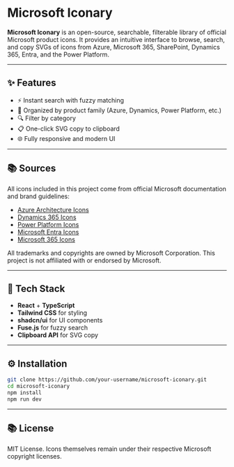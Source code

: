 # Microsoft Iconary

**Microsoft Iconary** is an open-source, searchable, filterable library of official Microsoft product icons. It provides an intuitive interface to browse, search, and copy SVGs of icons from Azure, Microsoft 365, SharePoint, Dynamics 365, Entra, and the Power Platform.

---

## ✨ Features

- ⚡ Instant search with fuzzy matching
- 📄 Organized by product family (Azure, Dynamics, Power Platform, etc.)
- 🔍 Filter by category
- 📋 One-click SVG copy to clipboard
- 🌐 Fully responsive and modern UI

---

## 📚 Sources

All icons included in this project come from official Microsoft documentation and brand guidelines:

- [Azure Architecture Icons](https://learn.microsoft.com/en-us/azure/architecture/icons/)
- [Dynamics 365 Icons](https://learn.microsoft.com/en-us/dynamics365/get-started/icons)
- [Power Platform Icons](https://learn.microsoft.com/en-us/power-platform/guidance/icons)
- [Microsoft Entra Icons](https://learn.microsoft.com/en-us/entra/architecture/architecture-icons)
- [Microsoft 365 Icons](https://learn.microsoft.com/en-us/microsoft-365/solutions/architecture-icons-templates?view=o365-worldwide)

All trademarks and copyrights are owned by Microsoft Corporation. This project is not affiliated with or endorsed by Microsoft.

---

## 🚀 Tech Stack

- **React** + **TypeScript**
- **Tailwind CSS** for styling
- **shadcn/ui** for UI components
- **Fuse.js** for fuzzy search
- **Clipboard API** for SVG copy

---

## ⚙️ Installation

```bash
git clone https://github.com/your-username/microsoft-iconary.git
cd microsoft-iconary
npm install
npm run dev
```

---

## 📚 License

MIT License. Icons themselves remain under their respective Microsoft copyright licenses.


